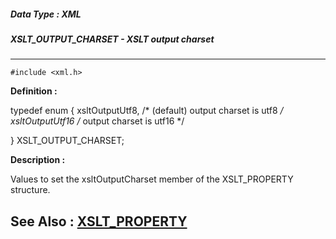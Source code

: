 ##### Data Type : XML
##### XSLT_OUTPUT_CHARSET - XSLT output charset
---
```
#include <xml.h>
```

**Definition :**

typedef enum
{
	xsltOutputUtf8,   /* (default) output charset is utf8 */
	xsltOutputUtf16   /* output charset is utf16 */

} XSLT_OUTPUT_CHARSET;

**Description :**

Values to set the xsltOutputCharset member of the XSLT_PROPERTY structure.


**See Also :**
[XSLT_PROPERTY](/domino-c-api-docs/reference/Data/XSLT_PROPERTY)
---
